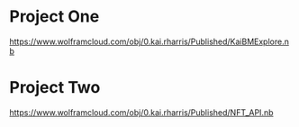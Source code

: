 # Project One
https://www.wolframcloud.com/obj/0.kai.rharris/Published/KaiBMExplore.nb

# Project Two
https://www.wolframcloud.com/obj/0.kai.rharris/Published/NFT_API.nb
